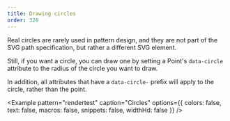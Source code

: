 ```yaml
---
title: Drawing circles
order: 320
---
```


Real circles are rarely used in pattern design, and they are not part of the SVG path specification, but rather a different SVG element.

Still, if you want a circle, you can draw one by setting a Point's `data-circle` attribute to the radius of the circle you want to draw.

In addition, all attributes that have a `data-circle-` prefix will apply to the circle, rather than the point.

<Example pattern="rendertest" caption="Circles" options={{ colors: false, text: false, macros: false, snippets: false, widthHd: false }} />

